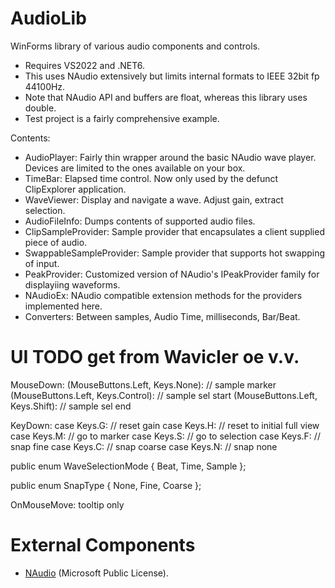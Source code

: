 # AudioLib

WinForms library of various audio components and controls.

- Requires VS2022 and .NET6.
- This uses NAudio extensively but limits internal formats to IEEE 32bit fp 44100Hz.
- Note that NAudio API and buffers are float, whereas this library uses double.
- Test project is a fairly comprehensive example.

Contents:
- AudioPlayer: Fairly thin wrapper around the basic NAudio wave player. Devices are limited to the ones available on your box.
- TimeBar: Elapsed time control. Now only used by the defunct ClipExplorer application.
- WaveViewer: Display and navigate a wave. Adjust gain, extract selection.
- AudioFileInfo: Dumps contents of supported audio files.
- ClipSampleProvider: Sample provider that encapsulates a client supplied piece of audio.
- SwappableSampleProvider: Sample provider that supports hot swapping of input.
- PeakProvider: Customized version of NAudio's IPeakProvider family for displayiing waveforms.
- NAudioEx: NAudio compatible extension methods for the providers implemented here.
- Converters: Between samples, Audio Time, milliseconds, Bar/Beat.


# UI TODO get from Wavicler oe v.v.
MouseDown:
(MouseButtons.Left, Keys.None): // sample marker
(MouseButtons.Left, Keys.Control): // sample sel start
(MouseButtons.Left, Keys.Shift): // sample sel end

KeyDown:
case Keys.G: // reset gain
case Keys.H: // reset to initial full view
case Keys.M: // go to marker
case Keys.S: // go to selection
case Keys.F: // snap fine
case Keys.C: // snap coarse
case Keys.N: // snap none

public enum WaveSelectionMode { Beat, Time, Sample };

public enum SnapType { None, Fine, Coarse };

OnMouseMove: tooltip only

# External Components

- [NAudio](https://github.com/naudio/NAudio) (Microsoft Public License).

